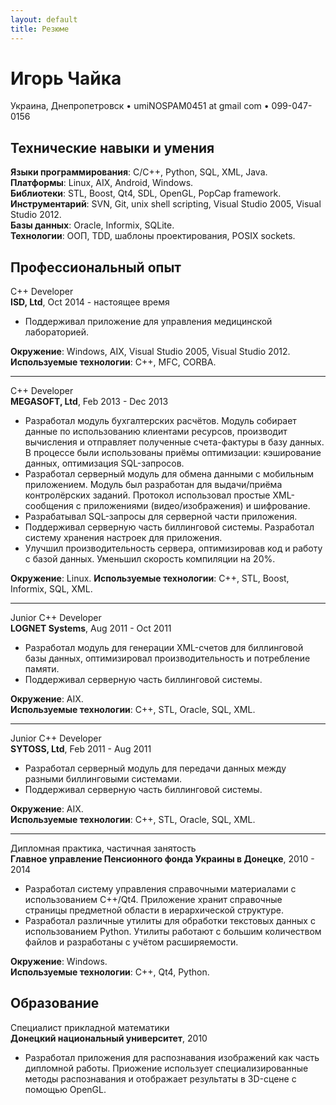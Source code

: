```yaml
---
layout: default
title: Резюме
---
```


# Игорь Чайка

Украина, Днепропетровск • umi<span class="NOSPAM">NOSPAM</span>0451 at gmail com • 099-047-0156

## Технические навыки и умения

**Языки программирования**: C/C++, Python, SQL, XML, Java.  
**Платформы**: Linux, AIX, Android, Windows.  
**Библиотеки**: STL, Boost, Qt4, SDL, OpenGL, PopCap framework.  
**Инструментарий**: SVN, Git, unix shell scripting, Visual Studio 2005, Visual Studio 2012.  
**Базы данных**: Oracle, Informix, SQLite.  
**Технологии**: ООП, TDD, шаблоны проектирования, POSIX sockets.  

## Профессиональный опыт

C++ Developer  
**ISD, Ltd**, Oct 2014 - настоящее время

* Поддерживал приложение для управления медицинской лабораторией.

**Окружение**: Windows, AIX, Visual Studio 2005, Visual Studio 2012.  
**Используемые технологии**: C++, MFC, CORBA.

----

C++ Developer  
**MEGASOFT, Ltd**, Feb 2013 - Dec 2013

* Разработал модуль бухгалтерских расчётов. Модуль собирает данные по использованию клиентами ресурсов, производит вычисления и отправляет полученные счета-фактуры в базу данных. В процессе были использованы приёмы оптимизации: кэширование данных, оптимизация SQL-запросов.
* Разработал серверный модуль для обмена данными с мобильным приложением. Модуль был разработан для выдачи/приёма контролёрских заданий. Протокол использовал простые XML-сообщения с приложениями (видео/изображения) и шифрование.
* Разрабатывал SQL-запросы для серверной части приложения.
* Поддерживал серверную часть биллинговой системы. Разработал систему хранения настроек для приложения.
* Улучшил производительность сервера, оптимизировав код и работу с базой данных. Уменьшил скорость компиляции на 20%.

**Окружение**: Linux.
**Используемые технологии**: C++, STL, Boost, Informix, SQL, XML.

----

Junior C++ Developer  
**LOGNET Systems**, Aug 2011 - Oct 2011

* Разработал модуль для генерации XML-счетов для биллинговой базы данных, оптимизировал производительность и потребление памяти.
* Поддерживал серверную часть биллинговой системы.

**Окружение**: AIX.  
**Используемые технологии**: C++, STL, Oracle, SQL, XML.

----

Junior C++ Developer  
**SYTOSS, Ltd**, Feb 2011 - Aug 2011

* Разработал серверный модуль для передачи данных между разными биллинговыми системами.
* Поддерживал серверную часть биллинговой системы.

**Окружение**: AIX.  
**Используемые технологии**: C++, STL, Oracle, SQL, XML.

----

Дипломная практика, частичная занятость  
**Главное управление Пенсионного фонда Украины в Донецке**, 2010 - 2014

* Разработал систему управления справочными материалами с использованием C++/Qt4. Приложение хранит справочные страницы предметной области в иерархической структуре.
* Разработал различные утилиты для обработки текстовых данных с использованием Python. Утилиты работают с большим количеством файлов и разработаны с учётом расширяемости.

**Окружение**: Windows.  
**Используемые технологии**: C++, Qt4, Python.

## Образование

Специалист прикладной математики  
**Донецкий национальный университет**, 2010

* Разработал приложения для распознавания изображений как часть дипломной работы. Приожение использует специализированные методы распознавания и отображает результаты в 3D-сцене с помощью OpenGL.
